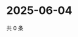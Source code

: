 # 2025-06-04

共 0 条

<!-- BEGIN ZHIHUVIDEO -->
<!-- 最后更新时间 Wed Jun 04 2025 02:16:23 GMT+0800 (China Standard Time) -->

<!-- END ZHIHUVIDEO -->

